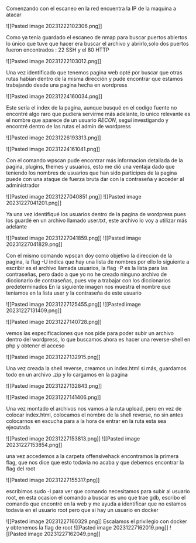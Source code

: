 Comenzando con el escaneo en la red encuentra la IP de la maquina a atacar

![[Pasted image 20231222102306.png]]

Como ya tenia guardado el escaneo de nmap para buscar puertos abiertos lo único que tuve que hacer era buscar el archivo y abrirlo,solo dos puertos fueron encontrados : 22 SSH y el 80 HTTP

![[Pasted image 20231222103012.png]]

Una vez identificado que tenemos pagina web opté por buscar que otras rutas habían dentro de la misma dirección y pude encontrar que estamos trabajando desde una pagina hecha en wordpress 

![[Pasted image 20231224160034.png]]

Este seria el index de la pagina, aunque busqué en el codigo fuente no encontré algo raro que pudiera servirme más adelante, lo unico relevante es el nombre que aparece de un usuario *RECON*, seguí investigando y encontré dentro de las rutas el admin de wordpress 

![[Pasted image 20231226193313.png]]

![[Pasted image 20231224161041.png]]

Con el comando wpscan pude encontrar más informacion detallada de la pagina, plugins, themes y usuarios, esto me dió una ventaja dado que teniendo los nombres de usuarios que han sido participes de la pagina puede con una ataque de fuerza bruta dar con la contraseña y acceder al administrador

![[Pasted image 20231227040851.png]]
![[Pasted image 20231227041201.png]]

Ya una vez identifiqué los usuarios dentro de la pagina de wordpress pues los guardé en un archivo llamado user.txt, este archivo lo voy a utilizar más adelante

![[Pasted image 20231227041859.png]]
![[Pasted image 20231227041829.png]]

Con el mismo comando wpscan doy como objetivo la direccion de la pagina, la flag -U indica que hay una lista de nombres por ello lo siguiente a escribir es el archivo llamada usuarios, la flag -P es la lista para las contraseñas, pero dado a que yo no he creado ninguno archivo de diccionario de contraseñas, pues voy a trabajar con los diccionarios predeterminados
En la siguiente imagen nos muestra el nombre que teniamos en la lista user y la contraseña de este usuario

![[Pasted image 20231227125455.png]]
![[Pasted image 20231227131409.png]]

![[Pasted image 20231227140728.png]]

vemos las especificaciones que nos pide para poder subir un archivo dentro del wordpress, lo que buscamos ahora es hacer una reverse-shell en php y obtener el acceso

![[Pasted image 20231227132915.png]]

Una vez creada la shell reverse, creamos un index.html si más, guardamos todo en un archivo .zip y lo cargamos en la pagina

![[Pasted image 20231227132843.png]]

![[Pasted image 20231227141406.png]]

Una vez montado el archivos nos vamos a la ruta upload, pero en vez de colocar index.html, colocamos el nombre de la shell reverse, no sin antes colocarnos en escucha para a la hora de entrar en la ruta esta sea ejecutada 

![[Pasted image 20231227153813.png]]
![[Pasted image 20231227153854.png]]

una vez accedemos a la carpeta offensivehack encontramos la primera flag, que nos dice que esto todavia no acaba y que debemos encontrar la flag del root

![[Pasted image 20231227155317.png]]

escribimos sudo -l para ver que comando necesitamos para subir al usuario root, en esta ocasion el comando a buscar es uno que trae gdb, escribo el comando que encontré en la web y me ayuda a identificar que no estamos todavia en el usuario root pero que si hay un usuario en docker

![[Pasted image 20231227160329.png]]
Escalamos el privilegio con docker y obtenemos la flag de root
![[Pasted image 20231227162019.png]]
![[Pasted image 20231227162049.png]]
 
